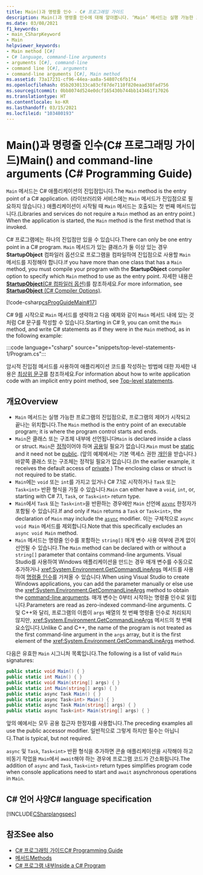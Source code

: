 ```yaml
---
title: Main()과 명령줄 인수 - C# 프로그래밍 가이드
description: Main()과 명령줄 인수에 대해 알아봅니다. ‘Main’ 메서드는 실행 가능한 프로그램의 진입점입니다.
ms.date: 03/08/2021
f1_keywords:
- main_CSharpKeyword
- Main
helpviewer_keywords:
- Main method [C#]
- C# language, command-line arguments
- arguments [C#], command-line
- command line [C#], arguments
- command-line arguments [C#], Main method
ms.assetid: 73a17231-cf96-44ea-aa8a-54807c6fb1f4
ms.openlocfilehash: 05b2030133ca83cf87de7110f820eaad38fad756
ms.sourcegitcommit: 0bb8074d524e0dcf165430b744bb143461f17026
ms.translationtype: HT
ms.contentlocale: ko-KR
ms.lasthandoff: 03/15/2021
ms.locfileid: "103480193"
---
```

# <a name="main-and-command-line-arguments-c-programming-guide"></a><span data-ttu-id="bbe2a-104">Main()과 명령줄 인수(C# 프로그래밍 가이드)</span><span class="sxs-lookup"><span data-stu-id="bbe2a-104">Main() and command-line arguments (C# Programming Guide)</span></span>

<span data-ttu-id="bbe2a-105">`Main` 메서드는 C# 애플리케이션의 진입점입니다.</span><span class="sxs-lookup"><span data-stu-id="bbe2a-105">The `Main` method is the entry point of a C# application.</span></span> <span data-ttu-id="bbe2a-106">(라이브러리와 서비스에는 `Main` 메서드가 진입점으로 필요하지 않습니다.) 애플리케이션이 시작될 때 `Main` 메서드는 호출되는 첫 번째 메서드입니다.</span><span class="sxs-lookup"><span data-stu-id="bbe2a-106">(Libraries and services do not require a `Main` method as an entry point.) When the application is started, the `Main` method is the first method that is invoked.</span></span>

<span data-ttu-id="bbe2a-107">C# 프로그램에는 하나의 진입점만 있을 수 있습니다.</span><span class="sxs-lookup"><span data-stu-id="bbe2a-107">There can only be one entry point in a C# program.</span></span> <span data-ttu-id="bbe2a-108">`Main` 메서드가 있는 클래스가 둘 이상 있는 경우 **StartupObject** 컴파일러 옵션으로 프로그램을 컴파일하여 진입점으로 사용할 `Main` 메서드를 지정해야 합니다.</span><span class="sxs-lookup"><span data-stu-id="bbe2a-108">If you have more than one class that has a `Main` method, you must compile your program with the **StartupObject** compiler option to specify which `Main` method to use as the entry point.</span></span> <span data-ttu-id="bbe2a-109">자세한 내용은 [**StartupObject**(C# 컴파일러 옵션)](../../language-reference/compiler-options/advanced.md#mainentrypoint-or-startupobject)를 참조하세요.</span><span class="sxs-lookup"><span data-stu-id="bbe2a-109">For more information, see [**StartupObject** (C# Compiler Options)](../../language-reference/compiler-options/advanced.md#mainentrypoint-or-startupobject).</span></span>

[!code-csharp[csProgGuideMain#17](~/samples/snippets/csharp/VS_Snippets_VBCSharp/csProgGuideMain/CS/Class1.cs#17)]

<span data-ttu-id="bbe2a-110">C# 9를 시작으로 `Main` 메서드를 생략하고 다음 예제와 같이 `Main` 메서드 내에 있는 것처럼 C# 문구를 작성할 수 있습니다.</span><span class="sxs-lookup"><span data-stu-id="bbe2a-110">Starting in C# 9, you can omit the `Main` method, and write C# statements as if they were in the `Main` method, as in the following example:</span></span>

:::code language="csharp" source="snippets/top-level-statements-1/Program.cs":::

<span data-ttu-id="bbe2a-111">암시적 진입점 메서드를 사용하여 애플리케이션 코드를 작성하는 방법에 대한 자세한 내용은 [최상위 문구](top-level-statements.md)를 참조하세요.</span><span class="sxs-lookup"><span data-stu-id="bbe2a-111">For information about how to write application code with an implicit entry point method, see [Top-level statements](top-level-statements.md).</span></span>

## <a name="overview"></a><span data-ttu-id="bbe2a-112">개요</span><span class="sxs-lookup"><span data-stu-id="bbe2a-112">Overview</span></span>

- <span data-ttu-id="bbe2a-113">`Main` 메서드는 실행 가능한 프로그램의 진입점으로, 프로그램의 제어가 시작되고 끝나는 위치합니다.</span><span class="sxs-lookup"><span data-stu-id="bbe2a-113">The `Main` method is the entry point of an executable program; it is where the program control starts and ends.</span></span>
- <span data-ttu-id="bbe2a-114">`Main`은 클래스 또는 구조체 내부에 선언됩니다</span><span class="sxs-lookup"><span data-stu-id="bbe2a-114">`Main` is declared inside a class or struct.</span></span> <span data-ttu-id="bbe2a-115">`Main`은 [정적](../../language-reference/keywords/static.md)이어야 하며 [공용](../../language-reference/keywords/public.md)일 필요가 없습니다.</span><span class="sxs-lookup"><span data-stu-id="bbe2a-115">`Main` must be [static](../../language-reference/keywords/static.md) and it need not be [public](../../language-reference/keywords/public.md).</span></span> <span data-ttu-id="bbe2a-116">(앞의 예제에서는 기본 액세스 권한 [개인](../../language-reference/keywords/private.md)을 받습니다.) 바깥쪽 클래스 또는 구조체는 정적일 필요가 없습니다.</span><span class="sxs-lookup"><span data-stu-id="bbe2a-116">(In the earlier example, it receives the default access of [private](../../language-reference/keywords/private.md).) The enclosing class or struct is not required to be static.</span></span>
- <span data-ttu-id="bbe2a-117">`Main`에는 `void` 또는 `int`를 가지고 있거나 C# 7.1로 시작하거나 `Task` 또는 `Task<int>` 반환 형식을 가질 수 있습니다.</span><span class="sxs-lookup"><span data-stu-id="bbe2a-117">`Main` can either have a `void`, `int`, or, starting with C# 7.1, `Task`, or `Task<int>` return type.</span></span>
- <span data-ttu-id="bbe2a-118">`Main`에서 `Task` 또는 `Task<int>`을 반환하는 경우에만 `Main` 선언에 [`async`](../../language-reference/keywords/async.md) 한정자가 포함될 수 있습니다.</span><span class="sxs-lookup"><span data-stu-id="bbe2a-118">If and only if `Main` returns a `Task` or `Task<int>`, the declaration of `Main` may include the [`async`](../../language-reference/keywords/async.md) modifier.</span></span> <span data-ttu-id="bbe2a-119">이는 구체적으로 `async void Main` 메서드를 제외합니다.</span><span class="sxs-lookup"><span data-stu-id="bbe2a-119">Note that this specifically excludes an `async void Main` method.</span></span>
- <span data-ttu-id="bbe2a-120">`Main` 메서드는 명령줄 인수를 포함하는 `string[]` 매개 변수 사용 여부에 관계 없이 선언될 수 있습니다.</span><span class="sxs-lookup"><span data-stu-id="bbe2a-120">The `Main` method can be declared with or without a `string[]` parameter that contains command-line arguments.</span></span> <span data-ttu-id="bbe2a-121">Visual Studio를 사용하여 Windows 애플리케이션을 만드는 경우 매개 변수를 수동으로 추가하거나 <xref:System.Environment.GetCommandLineArgs> 메서드를 사용하여 [명령줄 인수](command-line-arguments.md)를 가져올 수 있습니다.</span><span class="sxs-lookup"><span data-stu-id="bbe2a-121">When using Visual Studio to create Windows applications, you can add the parameter manually or else use the <xref:System.Environment.GetCommandLineArgs> method to obtain the [command-line arguments](command-line-arguments.md).</span></span> <span data-ttu-id="bbe2a-122">매개 변수는 0부터 시작하는 명령줄 인수로 읽힙니다.</span><span class="sxs-lookup"><span data-stu-id="bbe2a-122">Parameters are read as zero-indexed command-line arguments.</span></span> <span data-ttu-id="bbe2a-123">C 및 C++와 달리, 프로그램의 이름이 `args` 배열의 첫 번째 명령줄 인수로 처리되지 않지만, <xref:System.Environment.GetCommandLineArgs> 메서드의 첫 번째 요소입니다.</span><span class="sxs-lookup"><span data-stu-id="bbe2a-123">Unlike C and C++, the name of the program is not treated as the first command-line argument in the `args` array, but it is the first element of the <xref:System.Environment.GetCommandLineArgs> method.</span></span>

<span data-ttu-id="bbe2a-124">다음은 유효한 `Main` 시그니처 목록입니다.</span><span class="sxs-lookup"><span data-stu-id="bbe2a-124">The following is a list of valid `Main` signatures:</span></span>

```csharp
public static void Main() { }
public static int Main() { }
public static void Main(string[] args) { }
public static int Main(string[] args) { }
public static async Task Main() { }
public static async Task<int> Main() { }
public static async Task Main(string[] args) { }
public static async Task<int> Main(string[] args) { }
```

<span data-ttu-id="bbe2a-125">앞의 예에서는 모두 공용 접근자 한정자를 사용합니다.</span><span class="sxs-lookup"><span data-stu-id="bbe2a-125">The preceding examples all use the public accessor modifier.</span></span> <span data-ttu-id="bbe2a-126">일반적으로 그렇게 하지만 필수는 아닙니다.</span><span class="sxs-lookup"><span data-stu-id="bbe2a-126">That is typical, but not required.</span></span>

<span data-ttu-id="bbe2a-127">`async` 및 `Task`, `Task<int>` 반환 형식을 추가하면 콘솔 애플리케이션을 시작해야 하고 비동기 작업을 `Main`에서 `await`해야 하는 경우에 프로그램 코드가 간소화됩니다.</span><span class="sxs-lookup"><span data-stu-id="bbe2a-127">The addition of `async` and `Task`, `Task<int>` return types simplifies program code when console applications need to start and `await` asynchronous operations in `Main`.</span></span>

## <a name="c-language-specification"></a><span data-ttu-id="bbe2a-128">C# 언어 사양</span><span class="sxs-lookup"><span data-stu-id="bbe2a-128">C# language specification</span></span>

[!INCLUDE[CSharplangspec](~/includes/csharplangspec-md.md)]

## <a name="see-also"></a><span data-ttu-id="bbe2a-129">참조</span><span class="sxs-lookup"><span data-stu-id="bbe2a-129">See also</span></span>

- [<span data-ttu-id="bbe2a-130">C# 프로그래밍 가이드</span><span class="sxs-lookup"><span data-stu-id="bbe2a-130">C# Programming Guide</span></span>](../index.md)
- [<span data-ttu-id="bbe2a-131">메서드</span><span class="sxs-lookup"><span data-stu-id="bbe2a-131">Methods</span></span>](../classes-and-structs/methods.md)
- [<span data-ttu-id="bbe2a-132">C# 프로그램 내부</span><span class="sxs-lookup"><span data-stu-id="bbe2a-132">Inside a C# Program</span></span>](../inside-a-program/index.md)
